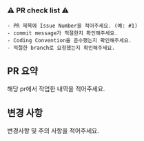 ### ⚠️  PR check list ⚠️
```
- PR 제목에 Issue Number을 적어주세요. (예: #1)
- commit message가 적절한지 확인해주세요. 
- Coding Convention을 준수했는지 확인해주세요.
- 적절한 branch로 요청했는지 확인해주세요.
```

## PR 요약
해당 pr에서 작업한 내역을 적어주세요.

## 변경 사항
변경사항 및 주의 사항을 적어주세요.
